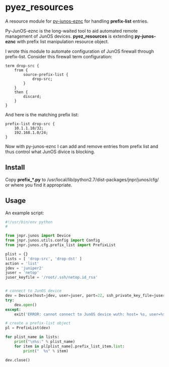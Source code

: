 pyez_resources
==============
A resource module for [py-junos-eznc](https://github.com/Juniper/py-junos-eznc) for handling **prefix-list** entries.

Py-JunOS-eznc is the long-waited tool to aid automated remote management of JunOS devices.
**pyez_resources** is extending **py-junos-eznc** with prefix list manipulation resource object.

I wrote this module to automate configuration of JunOS firewall through prefix-list.
Consider this firewall term configuration:
```
term drop-src {
    from {
        source-prefix-list {
            drop-src;
        }
    }
    then {
        discard;
    }
}
```
And here is the matching prefix list:
```
prefix-list drop-src {
    10.1.1.10/32;
    192.168.1.0/24;
}
```

Now with py-junos-eznc I can add and remove entries from prefix list and thus control what JunOS divice is blocking.

## Install ##
Copy **prefix_*.py** to /usr/local/lib/python2.7/dist-packages/jnpr/junos/cfg/ or where you find it appropriate.

## Usage ##
An example script:
```py
#!/usr/bin/env python
#

from jnpr.junos import Device
from jnpr.junos.utils.config import Config
from jnpr.junos.cfg.prefix_list import PrefixList

plist = {}
lists = [ 'drop-src', 'drop-dst' ]
action = 'list'
jdev = 'juniper2'
juser = 'netop'
juser_keyfile = '/root/.ssh/netop.id_rsa'


# connect to JunOS device
dev = Device(host=jdev, user=juser, port=22, ssh_private_key_file=juser_keyfile)
try:
    dev.open()
except:
    exit('ERROR: cannot connect to JunOS device wuth: host= %s, user=%s' % (jdev, juser))

# create a prefix-list object
pl = PrefixList(dev)

for plist_name in lists:
    print("\n%s:" % plist_name)
    for item in pl[plist_name].prefix_list_item.list:
        print("  %s" % item)

dev.close()
```
